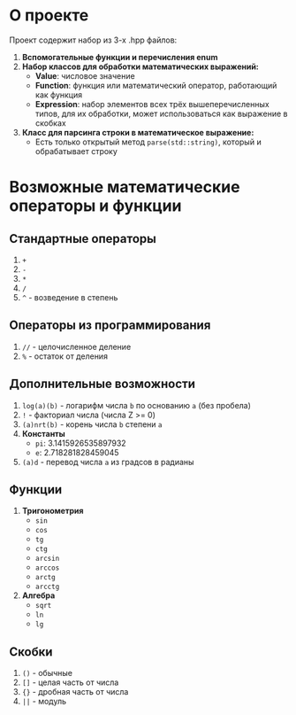 # О проекте

Проект содержит набор из 3-х .hpp файлов:

1. **Вспомогательные функции и перечисления enum**
2. **Набор классов для обработки математических выражений:**
    - **Value**: числовое значение
    - **Function**: функция или математический оператор, работающий как функция
    - **Expression**: набор элементов всех трёх вышеперечисленных типов, для их обработки, может использоваться как выражение в скобках
3. **Класс для парсинга строки в математическое выражение:**
    - Есть только открытый метод `parse(std::string)`, который и обрабатывает строку

# Возможные математические операторы и функции

## Стандартные операторы
1. `+`
2. `-`
3. `*`
4. `/`
5. `^` - возведение в степень

## Операторы из программирования
1. `//` - целочисленное деление
2. `%` - остаток от деления

## Дополнительные возможности
1. `log(a)(b)` - логарифм числа `b` по основанию `a` (без пробела)
2. `!` - факториал числа (числа Z >= 0)
3. `(a)nrt(b)` - корень числа `b` степени `a`
4. **Константы**
    - `pi`: 3.1415926535897932
    - `e`: 2.718281828459045
5. `(a)d` - перевод числа `a` из градсов в радианы

## Функции
1. **Тригонометрия**
    - `sin`
    - `cos`
    - `tg`
    - `ctg`
    - `arcsin`
    - `arccos`
    - `arctg`
    - `arcctg`
2. **Алгебра**
    - `sqrt`
    - `ln`
    - `lg`
    
## Скобки
1. `()` - обычные
2. `[]` - целая часть от числа
3. `{}` - дробная часть от числа
4. `||` - модуль
